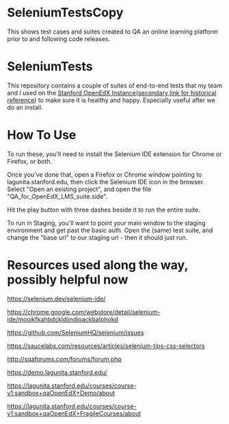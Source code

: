 # SeleniumTestsCopy
This shows test cases and suites created to QA an online learning platform prior to and following code releases.

SeleniumTests
=============

This repository contains a couple of suites of end-to-end tests that my team and I used on the [Stanford OpenEdX Instance][c]([secondary link for historical reference][d]) to make sure it is healthy and happy.
Especially useful after we do an install.


# How To Use

To run these, you'll need to install the Selenium IDE extension for Chrome or Firefox, or both.  

Once you've done that, open a Firefox or Chrome window pointing to lagunita.stanford.edu, then click the Selenium IDE icon in the browser. Select "Open an existing project", and open the file "QA_for_OpenEdX_LMS_suite.side".

Hit the play button with three dashes beside it to run the entire suite.

To run in Staging, you'll want to point your main window to the staging environment and get past the basic auth. Open the (same) test suite, and change the "base url" to our staging url - then it should just run.


# Resources used along the way, possibly helpful now

https://selenium.dev/selenium-ide/

https://chrome.google.com/webstore/detail/selenium-ide/mooikfkahbdckldjjndioackbalphokd

https://github.com/SeleniumHQ/selenium/issues

https://saucelabs.com/resources/articles/selenium-tips-css-selectors

http://sqaforums.com/forums/forum.php

https://demo.lagunita.stanford.edu/

https://lagunita.stanford.edu/courses/course-v1:sandbox+qaOpenEdX+Demo/about

https://lagunita.stanford.edu/courses/course-v1:sandbox+qaOpenEdX+FragileCourses/about

 [c]: https://lagunita.stanford.edu/
 [d]: https://web.archive.org/web/20190313144521/https://lagunita.stanford.edu/
